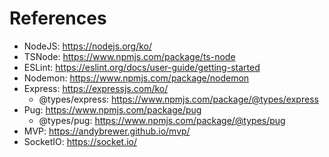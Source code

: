 # References

- NodeJS: https://nodejs.org/ko/
- TSNode: https://www.npmjs.com/package/ts-node
- ESLint: https://eslint.org/docs/user-guide/getting-started
- Nodemon: https://www.npmjs.com/package/nodemon
- Express: https://expressjs.com/ko/
  - @types/express: https://www.npmjs.com/package/@types/express
- Pug: https://www.npmjs.com/package/pug
  - @types/pug: https://www.npmjs.com/package/@types/pug
- MVP: https://andybrewer.github.io/mvp/
- SocketIO: https://socket.io/
